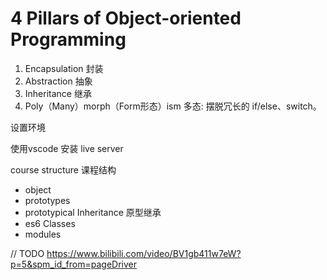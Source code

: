 # 4 Pillars of Object-oriented Programming

1. Encapsulation 封装
2. Abstraction 抽象
3. Inheritance 继承
4. Poly（Many）morph（Form形态）ism 多态: 摆脱冗长的 if/else、switch。

设置环境

使用vscode
安装 live server

course structure 课程结构
* object
* prototypes
* prototypical Inheritance 原型继承
* es6 Classes
* modules

// TODO https://www.bilibili.com/video/BV1gb411w7eW?p=5&spm_id_from=pageDriver
